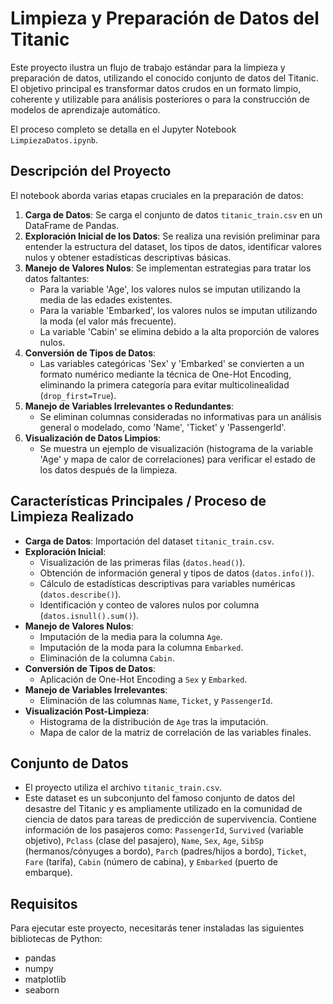# Limpieza y Preparación de Datos del Titanic

Este proyecto ilustra un flujo de trabajo estándar para la limpieza y preparación de datos, utilizando el conocido conjunto de datos del Titanic. El objetivo principal es transformar datos crudos en un formato limpio, coherente y utilizable para análisis posteriores o para la construcción de modelos de aprendizaje automático.

El proceso completo se detalla en el Jupyter Notebook `LimpiezaDatos.ipynb`.

## Descripción del Proyecto

El notebook aborda varias etapas cruciales en la preparación de datos:
1.  **Carga de Datos**: Se carga el conjunto de datos `titanic_train.csv` en un DataFrame de Pandas.
2.  **Exploración Inicial de los Datos**: Se realiza una revisión preliminar para entender la estructura del dataset, los tipos de datos, identificar valores nulos y obtener estadísticas descriptivas básicas.
3.  **Manejo de Valores Nulos**: Se implementan estrategias para tratar los datos faltantes:
    * Para la variable 'Age', los valores nulos se imputan utilizando la media de las edades existentes.
    * Para la variable 'Embarked', los valores nulos se imputan utilizando la moda (el valor más frecuente).
    * La variable 'Cabin' se elimina debido a la alta proporción de valores nulos.
4.  **Conversión de Tipos de Datos**:
    * Las variables categóricas 'Sex' y 'Embarked' se convierten a un formato numérico mediante la técnica de One-Hot Encoding, eliminando la primera categoría para evitar multicolinealidad (`drop_first=True`).
5.  **Manejo de Variables Irrelevantes o Redundantes**:
    * Se eliminan columnas consideradas no informativas para un análisis general o modelado, como 'Name', 'Ticket' y 'PassengerId'.
6.  **Visualización de Datos Limpios**:
    * Se muestra un ejemplo de visualización (histograma de la variable 'Age' y mapa de calor de correlaciones) para verificar el estado de los datos después de la limpieza.

## Características Principales / Proceso de Limpieza Realizado

* **Carga de Datos**: Importación del dataset `titanic_train.csv`.
* **Exploración Inicial**:
    * Visualización de las primeras filas (`datos.head()`).
    * Obtención de información general y tipos de datos (`datos.info()`).
    * Cálculo de estadísticas descriptivas para variables numéricas (`datos.describe()`).
    * Identificación y conteo de valores nulos por columna (`datos.isnull().sum()`).
* **Manejo de Valores Nulos**:
    * Imputación de la media para la columna `Age`.
    * Imputación de la moda para la columna `Embarked`.
    * Eliminación de la columna `Cabin`.
* **Conversión de Tipos de Datos**:
    * Aplicación de One-Hot Encoding a `Sex` y `Embarked`.
* **Manejo de Variables Irrelevantes**:
    * Eliminación de las columnas `Name`, `Ticket`, y `PassengerId`.
* **Visualización Post-Limpieza**:
    * Histograma de la distribución de `Age` tras la imputación.
    * Mapa de calor de la matriz de correlación de las variables finales.

## Conjunto de Datos

* El proyecto utiliza el archivo `titanic_train.csv`.
* Este dataset es un subconjunto del famoso conjunto de datos del desastre del Titanic y es ampliamente utilizado en la comunidad de ciencia de datos para tareas de predicción de supervivencia. Contiene información de los pasajeros como: `PassengerId`, `Survived` (variable objetivo), `Pclass` (clase del pasajero), `Name`, `Sex`, `Age`, `SibSp` (hermanos/cónyuges a bordo), `Parch` (padres/hijos a bordo), `Ticket`, `Fare` (tarifa), `Cabin` (número de cabina), y `Embarked` (puerto de embarque).

## Requisitos

Para ejecutar este proyecto, necesitarás tener instaladas las siguientes bibliotecas de Python:
* pandas
* numpy
* matplotlib
* seaborn
